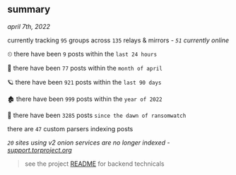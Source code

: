 
## summary
_april 7th, 2022_

currently tracking `95` groups across `135` relays & mirrors - _`51` currently online_

⏲ there have been `9` posts within the `last 24 hours`

🦈 there have been `77` posts within the `month of april`

🪐 there have been `921` posts within the `last 90 days`

🏚 there have been `999` posts within the `year of 2022`

🦕 there have been `3285` posts `since the dawn of ransomwatch`

there are `47` custom parsers indexing posts

_`20` sites using v2 onion services are no longer indexed - [support.torproject.org](https://support.torproject.org/onionservices/v2-deprecation/)_

> see the project [README](https://github.com/thetanz/ransomwatch#ransomwatch--) for backend technicals
